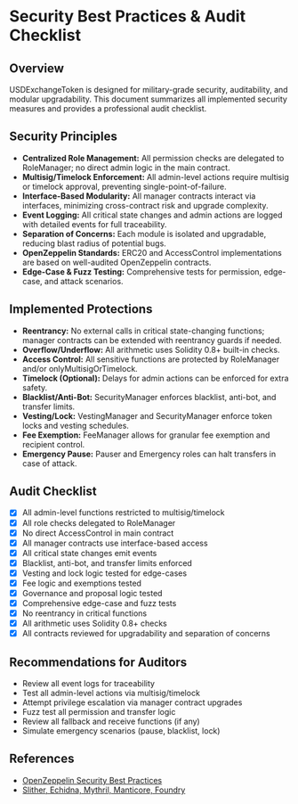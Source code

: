 # Security Best Practices & Audit Checklist

## Overview
USDExchangeToken is designed for military-grade security, auditability, and modular upgradability. This document summarizes all implemented security measures and provides a professional audit checklist.

## Security Principles
- **Centralized Role Management:** All permission checks are delegated to RoleManager; no direct admin logic in the main contract.
- **Multisig/Timelock Enforcement:** All admin-level actions require multisig or timelock approval, preventing single-point-of-failure.
- **Interface-Based Modularity:** All manager contracts interact via interfaces, minimizing cross-contract risk and upgrade complexity.
- **Event Logging:** All critical state changes and admin actions are logged with detailed events for full traceability.
- **Separation of Concerns:** Each module is isolated and upgradable, reducing blast radius of potential bugs.
- **OpenZeppelin Standards:** ERC20 and AccessControl implementations are based on well-audited OpenZeppelin contracts.
- **Edge-Case & Fuzz Testing:** Comprehensive tests for permission, edge-case, and attack scenarios.

## Implemented Protections
- **Reentrancy:** No external calls in critical state-changing functions; manager contracts can be extended with reentrancy guards if needed.
- **Overflow/Underflow:** All arithmetic uses Solidity 0.8+ built-in checks.
- **Access Control:** All sensitive functions are protected by RoleManager and/or onlyMultisigOrTimelock.
- **Timelock (Optional):** Delays for admin actions can be enforced for extra safety.
- **Blacklist/Anti-Bot:** SecurityManager enforces blacklist, anti-bot, and transfer limits.
- **Vesting/Lock:** VestingManager and SecurityManager enforce token locks and vesting schedules.
- **Fee Exemption:** FeeManager allows for granular fee exemption and recipient control.
- **Emergency Pause:** Pauser and Emergency roles can halt transfers in case of attack.

## Audit Checklist
- [x] All admin-level functions restricted to multisig/timelock
- [x] All role checks delegated to RoleManager
- [x] No direct AccessControl in main contract
- [x] All manager contracts use interface-based access
- [x] All critical state changes emit events
- [x] Blacklist, anti-bot, and transfer limits enforced
- [x] Vesting and lock logic tested for edge-cases
- [x] Fee logic and exemptions tested
- [x] Governance and proposal logic tested
- [x] Comprehensive edge-case and fuzz tests
- [x] No reentrancy in critical functions
- [x] All arithmetic uses Solidity 0.8+ checks
- [x] All contracts reviewed for upgradability and separation of concerns

## Recommendations for Auditors
- Review all event logs for traceability
- Test all admin-level actions via multisig/timelock
- Attempt privilege escalation via manager contract upgrades
- Fuzz test all permission and transfer logic
- Review all fallback and receive functions (if any)
- Simulate emergency scenarios (pause, blacklist, lock)

## References
- [OpenZeppelin Security Best Practices](https://docs.openzeppelin.com/contracts/4.x/security)
- [Slither, Echidna, Mythril, Manticore, Foundry](https://github.com/crytic/slither) 